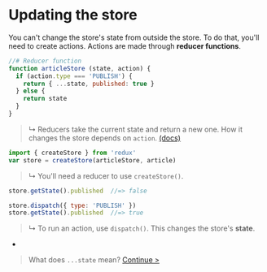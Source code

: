 # Updating the store

You can't change the store's state from outside the store. To do that, you'll need to create actions. Actions are made through **reducer functions**.

```js
//# Reducer function
function articleStore (state, action) {
  if (action.type === 'PUBLISH') {
    return { ...state, published: true }
  } else {
    return state
  }
}
```

> ↳ Reducers take the current state and return a new one. How it changes the store depends on `action`. [(docs)](http://redux.js.org/docs/basics/Reducers.html)

```js
import { createStore } from 'redux'
var store = createStore(articleStore, article)
```

> ↳ You'll need a reducer to use `createStore()`.

```js
store.getState().published  //=> false

store.dispatch({ type: 'PUBLISH' })
store.getState().published  //=> true
```

> ↳ To run an action, use `dispatch()`. This changes the store's **state**.

-

> What does `...state` mean? [Continue >](spread-operator.md)
